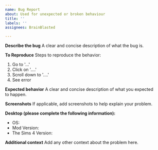 ```yaml
---
name: Bug Report
about: Used for unexpected or broken behaviour
title: ''
labels: ''
assignees: BrainBlasted

---
```


**Describe the bug**
A clear and concise description of what the bug is.

**To Reproduce**
Steps to reproduce the behavior:
1. Go to '...'
2. Click on '....'
3. Scroll down to '....'
4. See error

**Expected behavior**
A clear and concise description of what you expected to happen.

**Screenshots**
If applicable, add screenshots to help explain your problem.

**Desktop (please complete the following information):**
 - OS: <!-- [e.g. Windows, macOS] -->
 - Mod Version:  <!-- [e.g. 1.0.0] -->
-  The Sims 4 Version:  <!-- [e.g. 1.0.0] -->

**Additional context**
Add any other context about the problem here.
